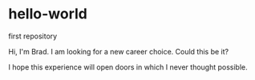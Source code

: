 # hello-world
first repository

Hi, I'm Brad. I am looking for a new career choice. Could this be it?

I hope this experience will open doors in which I never thought possible.
